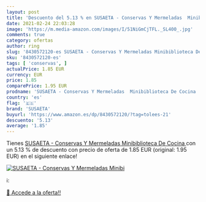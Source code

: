 ```yaml
---
layout: post
title: 'Descuento del 5.13 % en SUSAETA - Conservas Y Mermeladas  Minibi'
date: 2021-02-24 22:03:28
image: 'https://m.media-amazon.com/images/I/51NiGmCjTFL._SL400_.jpg'
comments: true
category: ofertas
author: ring
slug: '8430572120-es SUSAETA - Conservas Y Mermeladas Minibiblioteca De Cocina'
sku: '8430572120-es'
tags: [ 'conservas', ]
actualPrice: 1.85 EUR
currency: EUR
price: 1.85
comparePrice: 1.95 EUR
prodname: 'SUSAETA - Conservas Y Mermeladas  Minibiblioteca De Cocina '
country: 'es'
flag: '🇪🇸'
brand: 'SUSAETA'
buyurl: 'https://www.amazon.es/dp/8430572120/?tag=tolees-21'
descuento: '5.13'
average: '1.85'
---
```


Tienes [SUSAETA - Conservas Y Mermeladas  Minibiblioteca De Cocina ](https://www.amazon.es/dp/8430572120/?tag=tolees-21) con un 5.13 % de descuento con precio de oferta de 1.85 EUR (original: 1.95 EUR) en el siguiente enlace!

[![SUSAETA - Conservas Y Mermeladas  Minibi](https://m.media-amazon.com/images/I/51NiGmCjTFL._SL400_.jpg)](https://www.amazon.es/dp/8430572120/?tag=tolees-21)

ℹ️:


[🛒 Accede a la oferta!!](https://www.amazon.es/dp/8430572120/?tag=tolees-21)
